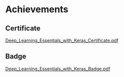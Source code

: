 

# Achievements
## Certificate
[Deep_Learning_Essentials_with_Keras_Certificate.pdf](https://prod-files-secure.s3.us-west-2.amazonaws.com/03e82b26-cccb-4906-bb56-adabcbdc0655/f5cf1405-8a02-49a4-beb6-3d50b033ba6e/Deep_Learning_Essentials_with_Keras_Certificate.pdf?X-Amz-Algorithm=AWS4-HMAC-SHA256&X-Amz-Content-Sha256=UNSIGNED-PAYLOAD&X-Amz-Credential=ASIAZI2LB466UTW6LGGM%2F20250129%2Fus-west-2%2Fs3%2Faws4_request&X-Amz-Date=20250129T071336Z&X-Amz-Expires=3600&X-Amz-Security-Token=IQoJb3JpZ2luX2VjEH8aCXVzLXdlc3QtMiJHMEUCIQCDBPuBssKAaFvACjlISueK1C4YflbGbwEGT%2BwOoYbkUQIgBftqLceXNOxrSFrDnyrnGh9d%2Bcn9HuSd5JQ4saVU1YYqiAQIh%2F%2F%2F%2F%2F%2F%2F%2F%2F%2F%2FARAAGgw2Mzc0MjMxODM4MDUiDAdMvp%2FyyCNTifBU2SrcA7tj0jv96lPA8FUpeXi2L1Vn7YO8LfEEXHA3BnrSlxbZNToHqFDgwo%2BhhBqx9gs7xR4KDHImxFJNT0aPKhhT7QZoHvOV%2BLaFlRWB9Bua33xVPfhuXrYtqhZ50bpJ%2BXcADXmEqvkcsywUPtb7LyKRpIJ4wr73KQoHwlyLNrGa4JvIL4bf7IA1IYy%2FuE5tHD3qhmY8lzWBVYWuF1mxAH%2BozmRF7mBZ%2BZ3aiCFAqhLUOFlbXCBtJt5iB3yKq3btyiWPRhAyyn3qhlAbpyrrFbGBm7kZM%2FNexhPWxsyFNmNO2evhKe6qZ4o%2FYgJ9N4nuE2WJmOA1GZZBtcbkvCXhjm5pc7er3SBbyETTKQ6cLjgxr4%2Bv7mfOGXqU%2F3EgHbfN4TySzlS5Bna0JmvRyxZ9DKSa%2Bs0t2etsnlf7BJhHciHZ9RyoCILugL8qyIb44rjA9HTiNGlH693sCyLiSnjbovAkQr56RGMs5saLwSkke0yT3kmeBo7cmFV45ETMKbeoZS1Qmosf4KrgBYyj48KFpC2t4ef9IzG35Ps6n1UssCL%2BxlXwHqWLJMzsuuVOJ6i%2Fx7cOMFN2RR1f87sD%2BzF9aqUH5qLl72u0X5i3mLtNuj3yDWTjagCEDKvuo3YRJg2eMNCQ57wGOqUBBaAnBHR7oPyWoRjwDaPxDGEho5X1t3rYwIEmc%2FVB96LVTUir%2FUrey8hPU3nHjeu%2Bw4rOWd6R%2B%2FKxNam6CuRDjYo8I9VQXP6%2Fs4hDTE91aOv%2BsZxG2c6ydgBX%2BFfHY7mgetIz2snx6SlcdMXk5G%2BTAKfPzC%2BjhAtpJpb8%2FSkLJXkD2YVj7352qYVgJfWuaoaeokwv1WGBj3q8Lnkm9RP8lVrdtc%2Fk&X-Amz-Signature=c9ac2c82c826df76d9af371c7435bb6774270efc598873cc256fd3f7fa2ddbac&X-Amz-SignedHeaders=host&x-id=GetObject)
## Badge
[Deep_Learning_Essentials_with_Keras_Badge.pdf](https://prod-files-secure.s3.us-west-2.amazonaws.com/03e82b26-cccb-4906-bb56-adabcbdc0655/5c209097-6d96-477f-a031-edc11aa6225f/Deep_Learning_Essentials_with_Keras_Badge.pdf?X-Amz-Algorithm=AWS4-HMAC-SHA256&X-Amz-Content-Sha256=UNSIGNED-PAYLOAD&X-Amz-Credential=ASIAZI2LB466UTW6LGGM%2F20250129%2Fus-west-2%2Fs3%2Faws4_request&X-Amz-Date=20250129T071336Z&X-Amz-Expires=3600&X-Amz-Security-Token=IQoJb3JpZ2luX2VjEH8aCXVzLXdlc3QtMiJHMEUCIQCDBPuBssKAaFvACjlISueK1C4YflbGbwEGT%2BwOoYbkUQIgBftqLceXNOxrSFrDnyrnGh9d%2Bcn9HuSd5JQ4saVU1YYqiAQIh%2F%2F%2F%2F%2F%2F%2F%2F%2F%2F%2FARAAGgw2Mzc0MjMxODM4MDUiDAdMvp%2FyyCNTifBU2SrcA7tj0jv96lPA8FUpeXi2L1Vn7YO8LfEEXHA3BnrSlxbZNToHqFDgwo%2BhhBqx9gs7xR4KDHImxFJNT0aPKhhT7QZoHvOV%2BLaFlRWB9Bua33xVPfhuXrYtqhZ50bpJ%2BXcADXmEqvkcsywUPtb7LyKRpIJ4wr73KQoHwlyLNrGa4JvIL4bf7IA1IYy%2FuE5tHD3qhmY8lzWBVYWuF1mxAH%2BozmRF7mBZ%2BZ3aiCFAqhLUOFlbXCBtJt5iB3yKq3btyiWPRhAyyn3qhlAbpyrrFbGBm7kZM%2FNexhPWxsyFNmNO2evhKe6qZ4o%2FYgJ9N4nuE2WJmOA1GZZBtcbkvCXhjm5pc7er3SBbyETTKQ6cLjgxr4%2Bv7mfOGXqU%2F3EgHbfN4TySzlS5Bna0JmvRyxZ9DKSa%2Bs0t2etsnlf7BJhHciHZ9RyoCILugL8qyIb44rjA9HTiNGlH693sCyLiSnjbovAkQr56RGMs5saLwSkke0yT3kmeBo7cmFV45ETMKbeoZS1Qmosf4KrgBYyj48KFpC2t4ef9IzG35Ps6n1UssCL%2BxlXwHqWLJMzsuuVOJ6i%2Fx7cOMFN2RR1f87sD%2BzF9aqUH5qLl72u0X5i3mLtNuj3yDWTjagCEDKvuo3YRJg2eMNCQ57wGOqUBBaAnBHR7oPyWoRjwDaPxDGEho5X1t3rYwIEmc%2FVB96LVTUir%2FUrey8hPU3nHjeu%2Bw4rOWd6R%2B%2FKxNam6CuRDjYo8I9VQXP6%2Fs4hDTE91aOv%2BsZxG2c6ydgBX%2BFfHY7mgetIz2snx6SlcdMXk5G%2BTAKfPzC%2BjhAtpJpb8%2FSkLJXkD2YVj7352qYVgJfWuaoaeokwv1WGBj3q8Lnkm9RP8lVrdtc%2Fk&X-Amz-Signature=4b723e399169ccb1cceca8d5d5c3c6b14b350de7a35c55861fad2208ee3e474b&X-Amz-SignedHeaders=host&x-id=GetObject)
